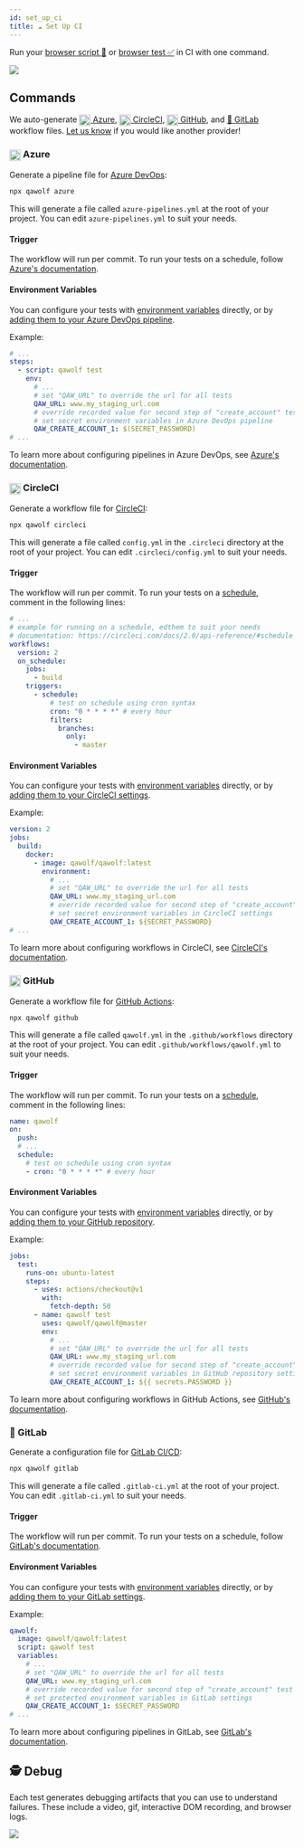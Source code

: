 ```yaml
---
id: set_up_ci
title: ☁️ Set Up CI
---
```


Run your [browser script 🤖](quick_start#-record-a-browser-script) or [browser test ✅](quick_start#-record-a-browser-test) in CI with one command.

![](https://storage.googleapis.com/docs.qawolf.com/home/github.gif)

## Commands

We auto-generate [<img align="center" height="20px" src="https://cdn.iconscout.com/icon/free/png-256/azure-190760.png" /> Azure](#azure), [<img align="center" height="20px" src="https://cdn.iconscout.com/icon/free/png-256/circleci-283066.png" /> CircleCI](#circleci), [<img align="center" height="20px" src="https://camo.githubusercontent.com/7710b43d0476b6f6d4b4b2865e35c108f69991f3/68747470733a2f2f7777772e69636f6e66696e6465722e636f6d2f646174612f69636f6e732f6f637469636f6e732f313032342f6d61726b2d6769746875622d3235362e706e67" /> GitHub](#github), and [🦊 GitLab](#gitlab) workflow files. [Let us know](https://gitter.im/qawolf/community) if you would like another provider!

### <a name="azure"></a> <img align="center" height="20px" src="https://cdn.iconscout.com/icon/free/png-256/azure-190760.png" /> Azure

Generate a pipeline file for [Azure DevOps](https://azure.microsoft.com/en-us/services/devops):

```bash
npx qawolf azure
```

This will generate a file called `azure-pipelines.yml` at the root of your project. You can edit `azure-pipelines.yml` to suit your needs.

#### Trigger

The workflow will run per commit. To run your tests on a schedule, follow [Azure's documentation](https://docs.microsoft.com/en-us/azure/devops/pipelines/build/triggers?view=azure-devops&tabs=yaml#scheduled-triggers).

#### Environment Variables

You can configure your tests with [environment variables](api#environment-variables) directly, or by [adding them to your Azure DevOps pipeline](https://docs.microsoft.com/en-us/azure/devops/pipelines/process/variables?view=azure-devops&tabs=yaml%2Cbatch#secret-variables).

Example:

```yaml
# ...
steps:
  - script: qawolf test
    env:
      # ...
      # set "QAW_URL" to override the url for all tests
      QAW_URL: www.my_staging_url.com
      # override recorded value for second step of "create_account" test
      # set secret environment variables in Azure DevOps pipeline
      QAW_CREATE_ACCOUNT_1: $(SECRET_PASSWORD)
# ...
```

To learn more about configuring pipelines in Azure DevOps, see [Azure's documentation](https://docs.microsoft.com/en-us/azure/devops/pipelines/customize-pipeline).

### <a name="circleci"></a> <img align="center" height="20px" src="https://cdn.iconscout.com/icon/free/png-256/circleci-283066.png" /> CircleCI

Generate a workflow file for [CircleCI](https://circleci.com):

```bash
npx qawolf circleci
```

This will generate a file called `config.yml` in the `.circleci` directory at the root of your project. You can edit `.circleci/config.yml` to suit your needs.

#### Trigger

The workflow will run per commit. To run your tests on a [schedule](https://circleci.com/docs/2.0/workflows/#scheduling-a-workflow), comment in the following lines:

```yaml
# ...
# example for running on a schedule, edthem to suit your needs
# documentation: https://circleci.com/docs/2.0/api-reference/#schedule
workflows:
  version: 2
  on_schedule:
    jobs:
      - build
    triggers:
      - schedule:
          # test on schedule using cron syntax
          cron: "0 * * * *" # every hour
          filters:
            branches:
              only:
                - master
```

#### Environment Variables

You can configure your tests with [environment variables](api#environment-variables) directly, or by [adding them to your CircleCI settings](https://circleci.com/docs/2.0/env-vars/#setting-an-environment-variable-in-a-project).

Example:

```yaml
version: 2
jobs:
  build:
    docker:
      - image: qawolf/qawolf:latest
        environment:
          # ...
          # set "QAW_URL" to override the url for all tests
          QAW_URL: www.my_staging_url.com
          # override recorded value for second step of "create_account" test
          # set secret environment variables in CircleCI settings
          QAW_CREATE_ACCOUNT_1: ${SECRET_PASSWORD}
# ...
```

To learn more about configuring workflows in CircleCI, see [CircleCI's documentation](https://circleci.com/docs/2.0/api-reference).

### <a name="github"></a> <img align="center" height="20px" src="https://camo.githubusercontent.com/7710b43d0476b6f6d4b4b2865e35c108f69991f3/68747470733a2f2f7777772e69636f6e66696e6465722e636f6d2f646174612f69636f6e732f6f637469636f6e732f313032342f6d61726b2d6769746875622d3235362e706e67" /> GitHub

Generate a workflow file for [GitHub Actions](https://github.com/features/actions):

```bash
npx qawolf github
```

This will generate a file called `qawolf.yml` in the `.github/workflows` directory at the root of your project. You can edit `.github/workflows/qawolf.yml` to suit your needs.

#### Trigger

The workflow will run per commit. To run your tests on a [schedule](https://help.github.com/en/actions/automating-your-workflow-with-github-actions/workflow-syntax-for-github-actions#onschedule), comment in the following lines:

```yaml
name: qawolf
on:
  push:
  # ...
  schedule:
    # test on schedule using cron syntax
    - cron: "0 * * * *" # every hour
```

#### Environment Variables

You can configure your tests with [environment variables](api#environment-variables) directly, or by [adding them to your GitHub repository](https://help.github.com/en/actions/automating-your-workflow-with-github-actions/creating-and-using-encrypted-secrets#creating-encrypted-secrets).

Example:

```yaml
jobs:
  test:
    runs-on: ubuntu-latest
    steps:
      - uses: actions/checkout@v1
        with:
          fetch-depth: 50
      - name: qawolf test
        uses: qawolf/qawolf@master
        env:
          # ...
          # set "QAW_URL" to override the url for all tests
          QAW_URL: www.my_staging_url.com
          # override recorded value for second step of "create_account" test
          # set secret environment variables in GitHub repository settings
          QAW_CREATE_ACCOUNT_1: ${{ secrets.PASSWORD }}
```

To learn more about configuring workflows in GitHub Actions, see [GitHub's documentation](https://help.github.com/en/actions/automating-your-workflow-with-github-actions/configuring-workflows).

### <a name="gitlab"></a> 🦊 GitLab

Generate a configuration file for [GitLab CI/CD](https://docs.gitlab.com/ee/ci/README.html):

```bash
npx qawolf gitlab
```

This will generate a file called `.gitlab-ci.yml` at the root of your project. You can edit `.gitlab-ci.yml` to suit your needs.

#### Trigger

The workflow will run per commit. To run your tests on a schedule, follow [GitLab's documentation](https://docs.gitlab.com/ee/user/project/pipelines/schedules.html).

#### Environment Variables

You can configure your tests with [environment variables](api#environment-variables) directly, or by [adding them to your GitLab settings](https://docs.gitlab.com/ee/ci/variables/#protected-environment-variables).

Example:

```yaml
qawolf:
  image: qawolf/qawolf:latest
  script: qawolf test
  variables:
    # ...
    # set "QAW_URL" to override the url for all tests
    QAW_URL: www.my_staging_url.com
    # override recorded value for second step of "create_account" test
    # set protected environment variables in GitLab settings
    QAW_CREATE_ACCOUNT_1: $SECRET_PASSWORD
# ...
```

To learn more about configuring pipelines in GitLab, see [GitLab's documentation](https://docs.gitlab.com/ee/ci/yaml/).

## 🕵️ Debug

Each test generates debugging artifacts that you can use to understand failures. These include a video, gif, interactive DOM recording, and browser logs.

![](https://storage.googleapis.com/docs.qawolf.com/home/debug.gif)
